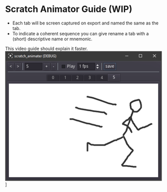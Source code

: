 # Scratch Animator Guide (WIP)

* Each tab will be screen captured on export and named the same as the tab.
* To indicate a coherent sequence you can give rename a tab with a (short) descriptive name or mnemonic.


This video guide should explain it faster.
[![video guide](https://raw.githubusercontent.com/boukew99/scratch_animater/main/screenshot/Screenshot%202022-03-07%20164921.png)](https://www.youtube.com/watch?v=iik25wqIuFo)]
